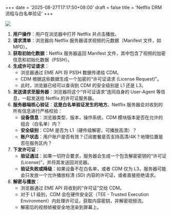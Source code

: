 +++
date = '2025-08-27T17:17:50+08:00'
draft = false
title = 'Netflix DRM 流程与白名单验证'
+++

![](/ethenslab/images/netflix-verification.png)

1.  **用户操作**：用户在浏览器中打开 Netflix 并点击播放。
2.  **请求清单**：浏览器向 Netflix 服务器请求视频的元数据（Manifest 文件，如 MPD）。
3.  **获取初始化数据**：Netflix 服务器返回 Manifest 文件，其中包含了视频的加密信息和初始化数据（PSSH）。
4.  **生成许可证请求**：
      * 浏览器通过 EME API 将 PSSH 数据传递给 CDM。
      * CDM 根据这些数据生成一个加密的“许可证请求 (License Request)”。
      * 此时，浏览器已经可以查询到 CDM 的安全级别是 L1 还是 L3。
5.  **发送请求至服务器**：浏览器将这个“许可证请求”连同自身的 User-Agent 等信息，一起发送给 Netflix 的许可证服务器。
6.  **服务器端核心验证**：**这是白名单验证发生的地方**。Netflix 服务器会对收到的所有信息进行严格校验：
      * **设备信息**：浏览器类型、版本，操作系统，CDM 模块版本是否在允许的组合（白名单）内？
      * **安全级别**：CDM 是否为 L1（硬件级解密，可播放高清）？
      * **账户状态**：用户账户是否有效？订阅套餐是否支持高清/4K？地理位置是否在服务区内？
7.  **下发许可证**：
      * **验证通过**：如果一切符合要求，服务器会生成一个包含解密密钥的“许可证 (License)”，并将其发送回浏览器。
      * **验证失败或降级**：如果设备不在白名单，或者 CDM 仅为 L3，服务器可能会只发放一个允许播放标清 (SD) 内容的许可证，或者直接拒绝请求。
8.  **解密与播放**：
      * 浏览器通过 EME API 将收到的“许可证”交给 CDM。
      * 对于 L1 级别，CDM 会在硬件安全区（TEE - Trusted Execution Environment）内处理许可证，获取内容密钥，并解密视频流。
      * 解密后的视频帧被安全地渲染到屏幕上。